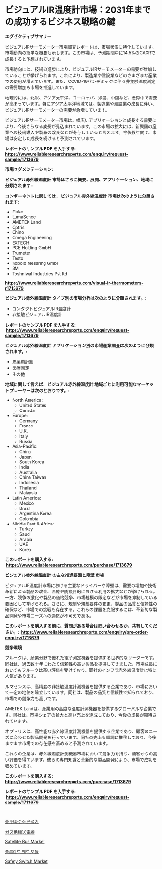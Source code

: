 <p><h1>ビジュアルIR温度計市場：2031年までの成功するビジネス戦略の鍵</h1></p><p><strong>エグゼクティブサマリー</strong></p>
<p><p>ビジュアルIRサーモメーター市場調査レポートは、市場状況に特化しています。市場動向の簡単な概要も示します。この市場は、予測期間中に14.5%のCAGRで成長すると予想されています。</p><p>市場動向には、技術の進歩により、ビジュアルIRサーモメーターの需要が増加していることが挙げられます。これにより、製造業や建設業などのさまざまな産業での使用が増えています。また、COVID-19パンデミックに伴う非接触温度測定の需要増加も市場を推進しています。</p><p>地理的には、北米、アジア太平洋、ヨーロッパ、米国、中国など、世界中で需要が高まっています。特にアジア太平洋地域では、製造業や建設業の成長に伴い、ビジュアルIRサーモメーターの需要が急増しています。</p><p>ビジュアルIRサーモメーター市場は、幅広いアプリケーションと成長する需要により、今後さらなる成長が見込まれています。この市場の拡大には、新興国の産業への技術導入や製品の改良などが寄与していると言えます。今後数年間で、市場は安定した成長を続けると予測されています。</p></p>
<p><strong>レポートのサンプル PDF を入手する: <a href="https://www.reliableresearchreports.com/enquiry/request-sample/1713679">https://www.reliableresearchreports.com/enquiry/request-sample/1713679</a></strong></p>
<p><strong>市場セグメンテーション:</strong></p>
<p><strong> ビジュアル赤外線温度計 市場はさらに概要、展開、アプリケーション、地域に分類されます :</strong></p>
<p><strong>コンポーネントに関しては、 ビジュアル赤外線温度計 市場は次のように分類されます: &nbsp;</strong></p>
<p><ul><li>Fluke</li><li>LumaSence</li><li>AMETEK Land</li><li>Optris</li><li>Chino</li><li>Omega Engineering</li><li>EXTECH</li><li>PCE Holding GmbH</li><li>Trumeter</li><li>Testo</li><li>Kobold Messring GmbH</li><li>3M</li><li>Toshniwal Industries Pvt ltd</li></ul></p>
<p><strong><a href="https://www.reliableresearchreports.com/visual-ir-thermometers-r1713679">https://www.reliableresearchreports.com/visual-ir-thermometers-r1713679</a></strong></p>
<p><strong> ビジュアル赤外線温度計 タイプ別の市場分析は次のように分類されます。:</strong></p>
<p><ul><li>コンタクトビジュアルIR温度計</li><li>非接触ビジュアルIR温度計</li></ul></p>
<p><strong>レポートのサンプル PDF を入手する: &nbsp;<a href="https://www.reliableresearchreports.com/enquiry/request-sample/1713679">https://www.reliableresearchreports.com/enquiry/request-sample/1713679</a></strong></p>
<p><strong> ビジュアル赤外線温度計 アプリケーション別の市場産業調査は次のように分類されます。:</strong></p>
<p><ul><li>産業用計測</li><li>医療測定</li><li>その他</li></ul></p>
<p><strong>地域に関して言えば、ビジュアル赤外線温度計 地域ごとに利用可能なマーケットプレーヤーは次のとおりです。:</strong></p>
<p><ul>
    <li>
        North America:
        <ul>
            <li>United States</li>
            <li>Canada</li>
        </ul>
    </li>
    <li>
        Europe:
        <ul>
            <li>Germany</li>
            <li>France</li>
            <li>U.K.</li>
            <li>Italy</li>
            <li>Russia</li>
        </ul>
    </li>
    <li>
        Asia-Pacific:
        <ul>
            <li>China</li>
            <li>Japan</li>
            <li>South Korea</li>
            <li>India</li>
            <li>Australia</li>
            <li>China Taiwan</li>
            <li>Indonesia</li>
            <li>Thailand</li>
            <li>Malaysia</li>
        </ul>
    </li>
    <li>
        Latin America:
        <ul>
            <li>Mexico</li>
            <li>Brazil</li>
            <li>Argentina Korea</li>
            <li>Colombia</li>
        </ul>
    </li>
    <li>
        Middle East & Africa:
        <ul>
            <li>Turkey</li>
            <li>Saudi</li>
            <li>Arabia</li>
            <li>UAE</li>
            <li>Korea</li>
        </ul>
    </li>
    </ul></p>
<p><strong>このレポートを購入する: &nbsp;<a href="https://www.reliableresearchreports.com/purchase/1713679">https://www.reliableresearchreports.com/purchase/1713679</a></strong></p>
<p><strong>ビジュアル赤外線温度計 の主な推進要因と障壁 市場</strong></p>
<p><p>ビジュアルIR温度計市場における主要なドライバーや障壁は、需要の増加や技術革新による製品の改善、医療や防疫目的における利用の拡大などが挙げられる。一方、競争の激化や製品の価格競争、市場規模の限定などが市場を抑制している要因として挙げられる。さらに、規制や規制要件の変更、製品の品質と信頼性の確保など、市場での挑戦も存在する。これらの課題を克服するには、革新的な製品開発や市場ニーズへの適応が不可欠である。</p></p>
<p><strong>このレポートを購入する前に、質問がある場合は問い合わせるか、共有してください。:&nbsp; <a href="https://www.reliableresearchreports.com/enquiry/pre-order-enquiry/1713679">https://www.reliableresearchreports.com/enquiry/pre-order-enquiry/1713679</a></strong></p>
<p><strong>競争環境</strong></p>
<p><p>フルークは、産業分野で優れた電子測定機器を提供する世界的なリーダーです。同社は、過去数十年にわたり信頼性の高い製品を提供してきました。市場成長においてもフルークは高い評価を受けており、同社のインフラ赤外線温度計は特に人気があります。</p><p>ルマセンスは、高精度の非接触温度計測機器を提供する企業であり、市場において一定の地位を確立しています。同社は、製品の品質と信頼性で知られており、市場での競争力も高いです。</p><p>AMETEK Landは、産業用の高度な温度計測機器を提供するグローバルな企業です。同社は、市場シェアの拡大と高い売上を達成しており、今後の成長が期待されています。</p><p>オプトリスは、高性能な赤外線温度計測機器を提供する企業であり、顧客のニーズに合わせた製品開発を行っています。同社の売上も順調に推移しており、今後ますます市場での存在感を高めると予測されています。</p><p>これらの企業は、赤外線温度計測機器市場において競争力を持ち、顧客からの高い評価を得ています。彼らの専門知識と革新的な製品開発により、市場で成功を収めています。</p></p>
<p><strong>このレポートを購入する: &nbsp; <a href="https://www.reliableresearchreports.com/purchase/1713679">https://www.reliableresearchreports.com/purchase/1713679</a></strong></p>
<p><strong>レポートのサンプル PDF を入手する: &nbsp;<a href="https://www.reliableresearchreports.com/enquiry/request-sample/1713679">https://www.reliableresearchreports.com/enquiry/request-sample/1713679</a></strong><strong></strong></p>
<p>&nbsp;</p>
<p><p><a href="https://medium.com/@louiealtenwerth/%EC%B4%9D-%ED%83%84%ED%99%94%EC%88%98%EC%86%8C-%EB%B6%84%EC%84%9D%EA%B8%B0-%EC%8B%9C%EC%9E%A5-%EB%B6%84%EC%84%9D-cagr-%EC%8B%9C%EC%9E%A5-%EC%84%B8%EB%B6%84%ED%99%94-%EB%B0%8F-%EC%84%B8%EA%B3%84-%EC%82%B0%EC%97%85-%EA%B0%9C%EC%9A%94-3d0adbe73444">총 탄화수소 분석기</a></p><p><a href="https://medium.com/@jewelmohr96/%E3%82%AC%E3%82%B9%E7%B5%B6%E7%B8%81%E9%80%81%E9%9B%BB%E7%B7%9A%E5%B8%82%E5%A0%B4-%E5%B8%82%E5%A0%B4cagr-%E5%B8%82%E5%A0%B4%E5%8B%95%E5%90%91-%E6%88%90%E9%95%B7%E6%88%A6%E7%95%A5%E3%81%B8%E3%81%AE%E6%B4%9E%E5%AF%9F-cf2f617bb430">ガス絶縁送電線</a></p><p><a href="https://github.com/jodemen/Market-Research-Report-List-2/blob/main/satellite-bus-market.md">Satellite Bus Market</a></p><p><a href="https://medium.com/@louiealtenwerth/2024%EB%85%84%EB%B6%80%ED%84%B0-2031%EB%85%84%EA%B9%8C%EC%A7%80%EC%9D%98-%EA%B8%B0%EA%B0%84%EC%97%90-%EB%8C%80%ED%95%9C-%EC%9C%A0%EC%B2%B4-%EC%97%94%EB%93%9C-%EB%AA%A8%EB%93%88-%EC%8B%9C%EC%9E%A5-%EB%B6%84%EC%84%9D-%EB%B0%8F-%EA%B7%9C%EB%AA%A8-%EC%98%88%EC%B8%A1-0afaac0eb1ef">플루이드 엔드 모듈</a></p><p><a href="https://github.com/jj19131/Market-Research-Report-List-2/blob/main/safety-switch-market.md">Safety Switch Market</a></p></p>